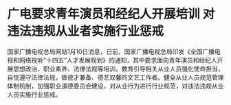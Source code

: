 # 广电要求青年演员和经纪人开展培训 对违法违规从业者实施行业惩戒

国家广播电视总局网站1月10日消息，日前，国家广播电视总局印发《全国广播电视和网络视听“十四五”人才发展规划》的通知，其中要求面向青年演员和经纪人开展思想政治、职业素养、法律法规等培训，教育引导相关从业人员强化使命担当，自觉遵守法律法规，做德才兼备、德艺双馨的文艺工作者。健全从业人员规范管理体制机制，加强职业道德委员会建设，对从业行为进行行业规范，对违法违规从业人员实施行业惩戒。

